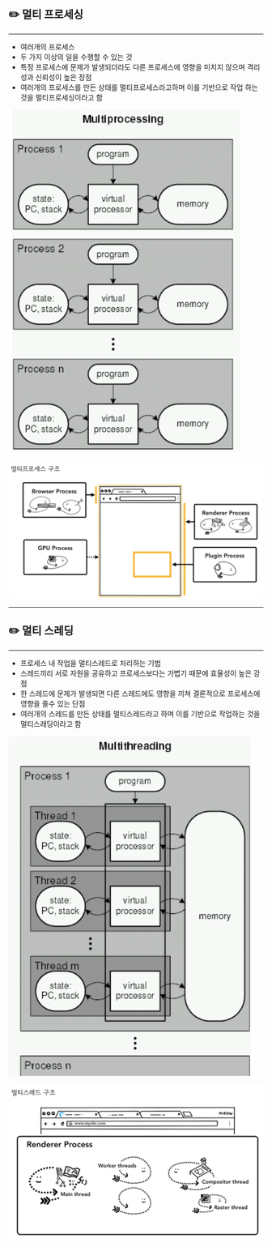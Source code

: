 ## ✏️ 멀티 프로세싱

---

- 여러개의 프로세스
- 두 가지 이상의 일을 수행할 수 있는 것
- 특정 프로세스에 문제가 발생되더라도 다른 프로세스에 영향을 미치지 않으며 격리성과 신뢰성이 높은 장점
- 여러개의 프로세스를 만든 상태를 멀티프로세스라고하며 이를 기반으로 작업 하는 것을 멀티프로세싱이라고 함

![img.png](img/멀티프로세싱1.png)

![img_1.png](img/멀티프로세싱2.png)

---

## ✏️ 멀티 스레딩

---

- 프로세스 내 작업을 멀티스레드로 처리하는 기법
- 스레드끼리 서로 자원을 공유하고 프로세스보다는 가볍기 때문에 효율성이 높은 강점
- 한 스레드에 문제가 발생되면 다른 스레드에도 영향을 끼쳐 결론적으로 프로세스에 영향을 줄수 있는 단점
- 여러개의 스레드를 만든 상태를 멀티스레드라고 하며 이를 기반으로 작업하는 것을 멀티스레딩이라고 함

![img.png](img/멀티스레딩1.png)

![img_1.png](img/멀티스레딩2.png)